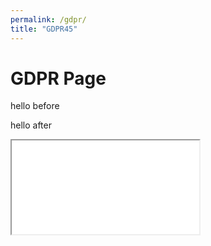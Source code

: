 ```yaml
---
permalink: /gdpr/
title: "GDPR45"
---
```



# GDPR Page
<p>
  hello before
  <p>
<script>

document.write("hello<br>");
var x1 = document.getElementsByTagName("article");
document.write("hello2<br>");
 document.write(x1[0].tagName + "<br>");
document.write("hello2a<br>"); 
document.write(x1.length + "<br>");
document.write("hello3<br>"); 
var y = x1[0].getElementsByClassName("*");
document.write("hello3a<br>"); 
document.write("scroll width: " + x1[0].scrollWidth  + "<br>");

/*
document.write("hello36<br>"); 
document.write(y.length + "<br>");
document.write("hello4<br>"); 
document.write(y[0].className + "<br>");
document.write("hello4a<br>"); 
document.write("scroll width: " + y[0].scrollWidth);
document.write("hello5<br>"); 
document.write("hello between<br>");

x = document.getElementsByTagName("*");
l = x.length;
for (i = 0; i < l; i++) {
  document.write(x[i].tagName + "<br>");
  document.write(x[i].nodeName + "<br>");
  document.write(x[i].className + "<br>");
  document.write(x[i].id + "<br>");
  document.write(x[i].scrollWidth + "<br>");        

}


const width  = window.innerWidth || document.documentElement.clientWidth || document.body.clientWidth;  

document.write( width); 
*/
</script>

<p>
  hello after
<p>

<script>
function resizer(id)
{
document.write("hello from resizer"); 
/*
var doc=document.getElementById(id).contentWindow.document;

var body_ = doc.body, html_ = doc.documentElement;

var height = Math.max( body_.scrollHeight, body_.offsetHeight, html_.clientHeight, html_.scrollHeight, html_.offsetHeight );
var width  = Math.max( body_.scrollWidth, body_.offsetWidth, html_.clientWidth, html_.scrollWidth, html_.offsetWidth );
*/

var x1 = document.getElementsByTagName("article");
var width = x1[0].scrollWidth

//document.write("hello3a<br>"); 
//document.write("scroll width: " + x1[0].scrollWidth  + "<br>");

document.getElementById(id).style.height=5000;
document.getElementById(id).style.width=width;

}
</script>

<IFRAME SRC="gdprcollapse" id="iframeGDPR"  onLoad="resizer('iframeGDPR');"></iframe>
<!-- 
<IFRAME SRC="gdprcollapse" id="iframeGDPR"  onLoad="resizer('iframeGDPR');"></iframe>

<iframe width="1000" height="5000" id="iframeGDPR" src="gdprcollapse" frameborder="0" allow="encrypted-media" allowfullscreen></iframe>
-->

